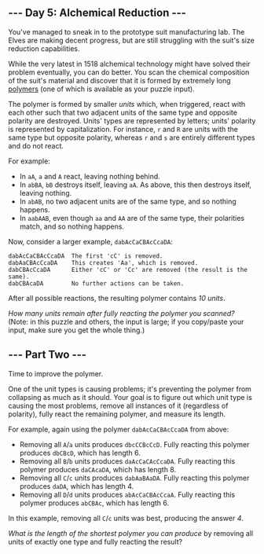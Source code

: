 --- Day 5: Alchemical Reduction ---
-----------------------------------

You've managed to sneak in to the prototype suit manufacturing lab. The
Elves are making decent progress, but are still struggling with the
suit's size reduction capabilities.

While the very latest in 1518 alchemical technology might have solved
their problem eventually, you can do better. You scan the chemical
composition of the suit's material and discover that it is formed by
extremely long [polymers](https://en.wikipedia.org/wiki/Polymer) (one of
which is <span title="I've always wanted a polymer!">available</span> as
your puzzle input).

The polymer is formed by smaller *units* which, when triggered, react
with each other such that two adjacent units of the same type and
opposite polarity are destroyed. Units' types are represented by
letters; units' polarity is represented by capitalization. For instance,
`r` and `R` are units with the same type but opposite polarity, whereas
`r` and `s` are entirely different types and do not react.

For example:

-   In `aA`, `a` and `A` react, leaving nothing behind.
-   In `abBA`, `bB` destroys itself, leaving `aA`. As above, this then
    destroys itself, leaving nothing.
-   In `abAB`, no two adjacent units are of the same type, and so
    nothing happens.
-   In `aabAAB`, even though `aa` and `AA` are of the same type, their
    polarities match, and so nothing happens.

Now, consider a larger example, `dabAcCaCBAcCcaDA`:

    dabAcCaCBAcCcaDA  The first 'cC' is removed.
    dabAaCBAcCcaDA    This creates 'Aa', which is removed.
    dabCBAcCcaDA      Either 'cC' or 'Cc' are removed (the result is the same).
    dabCBAcaDA        No further actions can be taken.

After all possible reactions, the resulting polymer contains *10 units*.

*How many units remain after fully reacting the polymer you scanned?*
(Note: in this puzzle and others, the input is large; if you copy/paste
your input, make sure you get the whole thing.)

--- Part Two ---
----------------

Time to improve the polymer.

One of the unit types is causing problems; it's preventing the polymer
from collapsing as much as it should. Your goal is to figure out which
unit type is causing the most problems, remove all instances of it
(regardless of polarity), fully react the remaining polymer, and measure
its length.

For example, again using the polymer `dabAcCaCBAcCcaDA` from above:

-   Removing all `A`/`a` units produces `dbcCCBcCcD`. Fully reacting
    this polymer produces `dbCBcD`, which has length 6.
-   Removing all `B`/`b` units produces `daAcCaCAcCcaDA`. Fully reacting
    this polymer produces `daCAcaDA`, which has length 8.
-   Removing all `C`/`c` units produces `dabAaBAaDA`. Fully reacting
    this polymer produces `daDA`, which has length 4.
-   Removing all `D`/`d` units produces `abAcCaCBAcCcaA`. Fully reacting
    this polymer produces `abCBAc`, which has length 6.

In this example, removing all `C`/`c` units was best, producing the
answer *4*.

*What is the length of the shortest polymer you can produce* by removing
all units of exactly one type and fully reacting the result?
